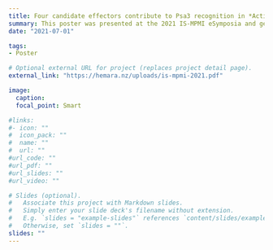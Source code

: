 ```yaml
---
title: Four candidate effectors contribute to Psa3 recognition in *Actinidia arguta*
summary: This poster was presented at the 2021 IS-MPMI eSymposia and gets a shout-out in [this meeting review](https://apsjournals.apsnet.org/doi/full/10.1094/MPMI-08-21-0208-MR).
date: "2021-07-01"

tags:
- Poster

# Optional external URL for project (replaces project detail page).
external_link: "https://hemara.nz/uploads/is-mpmi-2021.pdf"

image:
  caption: 
  focal_point: Smart

#links:
#- icon: ""
#  icon_pack: ""
#  name: ""
#  url: ""
#url_code: ""
#url_pdf: ""
#url_slides: ""
#url_video: ""

# Slides (optional).
#   Associate this project with Markdown slides.
#   Simply enter your slide deck's filename without extension.
#   E.g. `slides = "example-slides"` references `content/slides/example-slides.md`.
#   Otherwise, set `slides = ""`.
slides: ""
---
```

